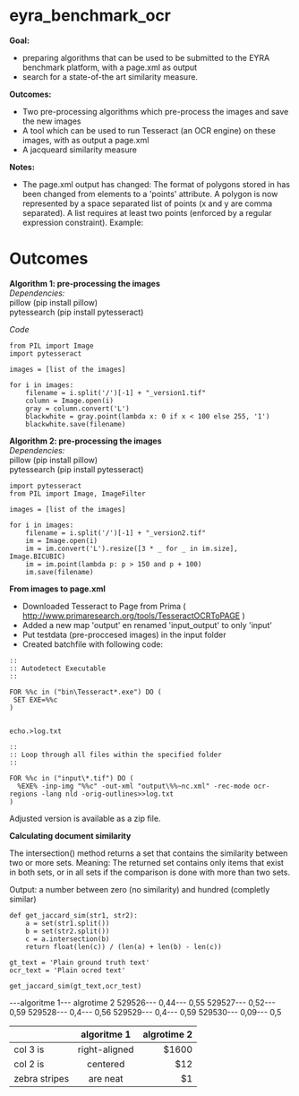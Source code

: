 # eyra_benchmark_ocr

__Goal:__
* preparing algorithms that can be used to be submitted to the EYRA benchmark platform, with a page.xml as output
* search for a state-of-the art similarity measure. 

__Outcomes:__
* Two pre-processing algorithms which pre-process the images and save the new images
* A tool which can be used to run Tesseract (an OCR engine) on these images, with as output a page.xml
* A jacqueard similarity measure 

__Notes:__
* The page.xml output has changed: The format of polygons stored in <Coords> has been changed from 
	<Point> elements to a 'points' attribute. A polygon is now represented by a
	space separated list of points (x and y are comma separated). A list 
	requires at least two points (enforced by a regular expression constraint).
	Example: <Coords points="5,3 8,10 4,5"/>
		
# Outcomes		
__Algorithm 1: pre-processing the images__   
_Dependencies:_  
pillow (pip install pillow)  
pytessearch (pip install pytesseract)  
  
_Code_  
```
from PIL import Image
import pytesseract

images = [list of the images]

for i in images:
    filename = i.split('/')[-1] + "_version1.tif"
    column = Image.open(i)
    gray = column.convert('L')
    blackwhite = gray.point(lambda x: 0 if x < 100 else 255, '1')
    blackwhite.save(filename)
```

__Algorithm 2: pre-processing the images__   
_Dependencies:_  
pillow (pip install pillow)  
pytessearch (pip install pytesseract)  

```
import pytesseract
from PIL import Image, ImageFilter

images = [list of the images]

for i in images:
    filename = i.split('/')[-1] + "_version2.tif"
    im = Image.open(i)
    im = im.convert('L').resize([3 * _ for _ in im.size], Image.BICUBIC)
    im = im.point(lambda p: p > 150 and p + 100)
    im.save(filename)
```
__From images to page.xml__

* Downloaded Tesseract to Page from Prima ( http://www.primaresearch.org/tools/TesseractOCRToPAGE )
* Added a new map 'output' en renamed 'input_output' to only 'input'
* Put testdata (pre-proccesed images) in the input folder
* Created batchfile with following code:

```
::
:: Autodetect Executable
::

FOR %%c in ("bin\Tesseract*.exe") DO (
 SET EXE=%%c
)


echo.>log.txt

::
:: Loop through all files within the specified folder
::

FOR %%c in ("input\*.tif") DO (
  %EXE% -inp-img "%%c" -out-xml "output\%%~nc.xml" -rec-mode ocr-regions -lang nld -orig-outlines>>log.txt
)
```

Adjusted version is available as a zip file. 


__Calculating document similarity__

The intersection() method returns a set that contains the similarity between two or more sets. Meaning: The returned set contains only items that exist in both sets, or in all sets if the comparison is done with more than two sets.  
  
Output: a number between zero (no similarity) and hundred (completly similar)

```
def get_jaccard_sim(str1, str2): 
    a = set(str1.split()) 
    b = set(str2.split())
    c = a.intersection(b)
    return float(len(c)) / (len(a) + len(b) - len(c))
   
gt_text = 'Plain ground truth text'
ocr_text = 'Plain ocred text'
    
get_jaccard_sim(gt_text,ocr_test)    
```

---algoritme 1---	algrotime 2
529526---	0,44---	0,55
529527---	0,52---	0,59
529528---	0,4---	0,56
529529---	0,4---	0,59
529530---	0,09---	0,5

|               | algoritme 1   | algrotime 2   |
| ------------- |:-------------:| -----:        |
| col 3 is      | right-aligned | $1600 	|
| col 2 is      | centered      |   $12 	|
| zebra stripes | are neat      |    $1		|


